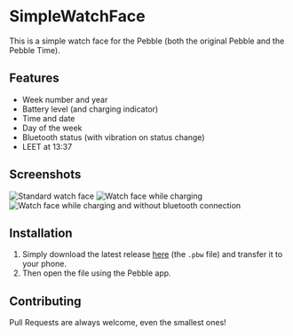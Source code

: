 # SimpleWatchFace
This is a simple watch face for the Pebble (both the original Pebble and the Pebble Time).

## Features
* Week number and year
* Battery level (and charging indicator)
* Time and date
* Day of the week
* Bluetooth status (with vibration on status change)
* LEET at 13:37

## Screenshots
![Standard watch face](http://i.imgur.com/4oAAGTA.png)
![Watch face while charging](http://i.imgur.com/veB2ufp.png)
![Watch face while charging and without bluetooth connection](http://i.imgur.com/NOe5qGW.png)

## Installation
1. Simply download the latest release [here](https://github.com/Naxiz/SimpleWatchFace/releases) (the `.pbw` file) and transfer it to your phone.
2. Then open the file using the Pebble app.

## Contributing
Pull Requests are always welcome, even the smallest ones!